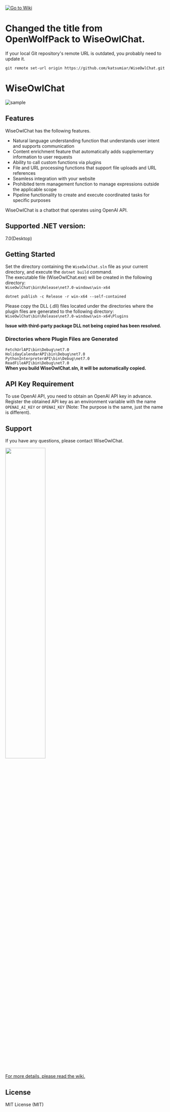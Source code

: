 [![Go to Wiki](https://img.shields.io/badge/Go%20to-Wiki-brightgreen)](https://github.com/katsumiar/WiseOwlChat/wiki)
# Changed the title from OpenWolfPack to WiseOwlChat.

If your local Git repository's remote URL is outdated, you probably need to update it.
```
git remote set-url origin https://github.com/katsumiar/WiseOwlChat.git
```

# WiseOwlChat
![sample](https://github.com/katsumiar/WiseOwlChat/assets/63950487/d10819fd-875a-4146-88f8-45def8065af2)

## Features
WiseOwlChat has the following features.
- Natural language understanding function that understands user intent and supports communication
- Content enrichment feature that automatically adds supplementary information to user requests
- Ability to call custom functions via plugins
- File and URL processing functions that support file uploads and URL references
- Seamless integration with your website
- Prohibited term management function to manage expressions outside the applicable scope
- Pipeline functionality to create and execute coordinated tasks for specific purposes

WiseOwlChat is a chatbot that operates using OpenAI API.

## Supported .NET version:
7.0(Desktop)

## Getting Started
Set the directory containing the `WiseOwlChat.sln` file as your current directory, and execute the `dotnet build` command.  
The executable file (WiseOwlChat.exe) will be created in the following directory:  
`WiseOwlChat\bin\Release\net7.0-windows\win-x64`

```
dotnet publish -c Release -r win-x64 --self-contained
```

Please copy the DLL (.dll) files located under the directories where the plugin files are generated to the following directory:  
`WiseOwlChat\bin\Release\net7.0-windows\win-x64\Plugins`  
  
**Issue with third-party package DLL not being copied has been resolved.**

### Directories where Plugin Files are Generated
`FetchUrlAPI\bin\Debug\net7.0`  
`HolidayCalendarAPI\bin\Debug\net7.0`  
`PythonInterpreterAPI\bin\Debug\net7.0`  
`ReadFileAPI\bin\Debug\net7.0`  
**When you build WiseOwlChat.sln, it will be automatically copied.**  

## API Key Requirement
To use OpenAI API, you need to obtain an OpenAI API key in advance.  
Register the obtained API key as an environment variable with the name `OPENAI_AI_KEY` or `OPENAI_KEY` (Note: The purpose is the same, just the name is different).  

## Support
If you have any questions, please contact WiseOwlChat.  
  
<img src="https://github.com/katsumiar/WiseOwlChat/assets/63950487/39264774-b53d-436d-ad05-f0d5bf9904cb" width="50%">  
  
[For more details, please read the wiki.](https://github.com/katsumiar/WiseOwlChat/wiki)  

## License
MIT License (MIT)  
